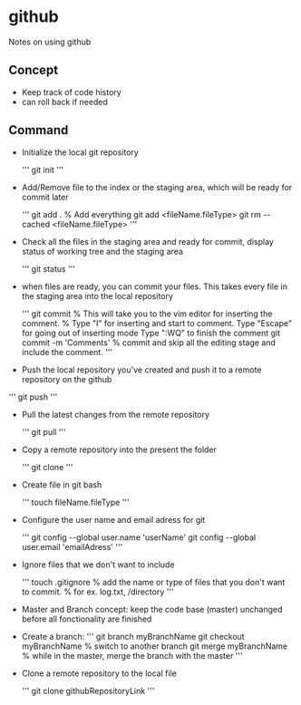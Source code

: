 # github
Notes on using github


## Concept
- Keep track of code history
- can roll back if needed

## Command

- Initialize the local git repository

  '''
  git init
  '''

- Add/Remove file to the index or the staging area, which will be ready for commit later

  '''
  git add .  % Add everything
  git add <fileName.fileType>
  git rm --cached <fileName.fileType>
  '''
- Check all the files in the staging area and ready for commit, 
  display status of working tree and the staging area
  
  '''
  git status
  '''
  
- when files are ready, you can commit your files. This takes every file in the staging area into the local repository

  '''
  git commit 
    % This will take you to the vim editor for inserting the comment. 
    % Type "I" for inserting and start to comment. Type "Escape" for going out of inserting mode Type ":WQ" to finish the comment
  git commit -m 'Comments'
    % commit and skip all the editing stage and include the comment.
  '''
  
 - Push the local repository you've created and push it to a remote repository on the github
 
  '''
  git push
  '''
  
- Pull the latest changes from the remote repository

  '''
  git pull
  '''
  
- Copy a remote repository into the present the folder
  
    '''
    git clone
    '''
- Create file in git bash
    
    '''
    touch fileName.fileType
    '''
    
- Configure the user name and email adress for git
    
    '''
    git config --global user.name 'userName'
    git config --global user.email 'emailAdress'
    '''
    
- Ignore files that we don't want to include

  '''
  touch .gitignore
  % add the name or type of files that you don't want to commit.
  % for ex. log.txt, /directory
  '''
  
 - Master and Branch concept: keep the code base (master) unchanged before all fonctionality are finished
  - Create a branch:
    '''
    git branch myBranchName
    git checkout myBranchName % switch to another branch
    git merge myBranchName % while in the master, merge the branch with the master
    '''
    
- Clone a remote repository to the local file
  
  '''
  git clone githubRepositoryLink
  '''
  
